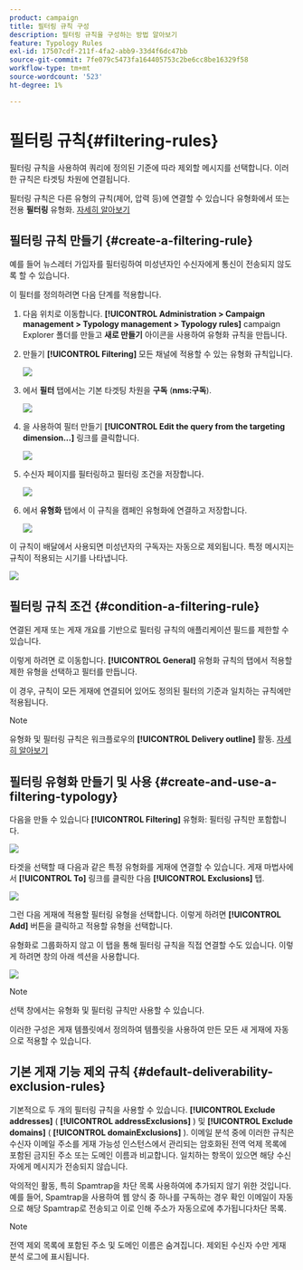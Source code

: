 ```yaml
---
product: campaign
title: 필터링 규칙 구성
description: 필터링 규칙을 구성하는 방법 알아보기
feature: Typology Rules
exl-id: 17507cdf-211f-4fa2-abb9-33d4f6dc47bb
source-git-commit: 7fe079c5473fa164405753c2be6cc8be16329f58
workflow-type: tm+mt
source-wordcount: '523'
ht-degree: 1%

---
```


# 필터링 규칙{#filtering-rules}

필터링 규칙을 사용하여 쿼리에 정의된 기준에 따라 제외할 메시지를 선택합니다. 이러한 규칙은 타겟팅 차원에 연결됩니다.

필터링 규칙은 다른 유형의 규칙(제어, 압력 등)에 연결할 수 있습니다 유형화에서 또는 전용 **필터링** 유형화. [자세히 알아보기](#create-and-use-a-filtering-typology)

## 필터링 규칙 만들기 {#create-a-filtering-rule}

예를 들어 뉴스레터 가입자를 필터링하여 미성년자인 수신자에게 통신이 전송되지 않도록 할 수 있습니다.

이 필터를 정의하려면 다음 단계를 적용합니다.

1. 다음 위치로 이동합니다. **[!UICONTROL Administration > Campaign management > Typology management > Typology rules]** campaign Explorer 폴더를 만들고 **새로 만들기** 아이콘을 사용하여 유형화 규칙을 만듭니다.
1. 만들기 **[!UICONTROL Filtering]** 모든 채널에 적용할 수 있는 유형화 규칙입니다.

   ![](assets/campaign_opt_create_filter_01.png)

1. 에서 **필터** 탭에서는 기본 타겟팅 차원을 **구독** (**nms:구독**).

   ![](assets/campaign_opt_create_filter_02.png)

1. 을 사용하여 필터 만들기 **[!UICONTROL Edit the query from the targeting dimension...]** 링크를 클릭합니다.

   ![](assets/campaign_opt_create_filter_03.png)

1. 수신자 페이지를 필터링하고 필터링 조건을 저장합니다.

   ![](assets/campaign_opt_create_filter_03b.png)

1. 에서 **유형화** 탭에서 이 규칙을 캠페인 유형화에 연결하고 저장합니다.

   ![](assets/campaign_opt_create_filter_04.png)

이 규칙이 배달에서 사용되면 미성년자의 구독자는 자동으로 제외됩니다. 특정 메시지는 규칙이 적용되는 시기를 나타냅니다.

![](assets/campaign_opt_create_filter_05.png)

## 필터링 규칙 조건 {#condition-a-filtering-rule}

연결된 게재 또는 게재 개요를 기반으로 필터링 규칙의 애플리케이션 필드를 제한할 수 있습니다.

이렇게 하려면 로 이동합니다. **[!UICONTROL General]** 유형화 규칙의 탭에서 적용할 제한 유형을 선택하고 필터를 만듭니다.
<!--
![](assets/campaign_opt_create_filter_06.png)
-->


이 경우, 규칙이 모든 게재에 연결되어 있어도 정의된 필터의 기준과 일치하는 규칙에만 적용됩니다.

>[!NOTE]
>
>유형화 및 필터링 규칙은 워크플로우의 **[!UICONTROL Delivery outline]** 활동. [자세히 알아보기](../workflow/delivery-outline.md)

## 필터링 유형화 만들기 및 사용 {#create-and-use-a-filtering-typology}

다음을 만들 수 있습니다 **[!UICONTROL Filtering]** 유형화: 필터링 규칙만 포함합니다.

![](assets/campaign_opt_create_typo_filtering.png)

타겟을 선택할 때 다음과 같은 특정 유형화를 게재에 연결할 수 있습니다. 게재 마법사에서 **[!UICONTROL To]** 링크를 클릭한 다음 **[!UICONTROL Exclusions]** 탭.

![](assets/campaign_opt_apply_typo_filtering.png)

그런 다음 게재에 적용할 필터링 유형을 선택합니다. 이렇게 하려면 **[!UICONTROL Add]** 버튼을 클릭하고 적용할 유형을 선택합니다.

유형화로 그룹화하지 않고 이 탭을 통해 필터링 규칙을 직접 연결할 수도 있습니다. 이렇게 하려면 창의 아래 섹션을 사용합니다.

![](assets/campaign_opt_select_typo_filtering.png)

>[!NOTE]
>
>선택 창에서는 유형화 및 필터링 규칙만 사용할 수 있습니다.
>
>이러한 구성은 게재 템플릿에서 정의하여 템플릿을 사용하여 만든 모든 새 게재에 자동으로 적용할 수 있습니다.

## 기본 게재 기능 제외 규칙 {#default-deliverability-exclusion-rules}

기본적으로 두 개의 필터링 규칙을 사용할 수 있습니다. **[!UICONTROL Exclude addresses]** ( **[!UICONTROL addressExclusions]** ) 및 **[!UICONTROL Exclude domains]** ( **[!UICONTROL domainExclusions]** ). 이메일 분석 중에 이러한 규칙은 수신자 이메일 주소를 게재 가능성 인스턴스에서 관리되는 암호화된 전역 억제 목록에 포함된 금지된 주소 또는 도메인 이름과 비교합니다. 일치하는 항목이 있으면 해당 수신자에게 메시지가 전송되지 않습니다.

악의적인 활동, 특히 Spamtrap을 차단 목록 사용하여에 추가되지 않기 위한 것입니다. 예를 들어, Spamtrap을 사용하여 웹 양식 중 하나를 구독하는 경우 확인 이메일이 자동으로 해당 Spamtrap로 전송되고 이로 인해 주소가 자동으로에 추가됩니다차단 목록.

>[!NOTE]
>
>전역 제외 목록에 포함된 주소 및 도메인 이름은 숨겨집니다. 제외된 수신자 수만 게재 분석 로그에 표시됩니다.
